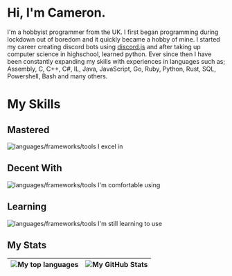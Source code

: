 # Hi, I'm Cameron.
I'm a hobbyist programmer from the UK. I first began programming during lockdown out of boredom and it quickly became a hobby of mine. I started my career creating discord bots using [discord.js](https://discord.js.org/) and after taking up computer science in highschool, learned python. Ever since then I have been constantly expanding my skills with experiences in languages such as; Assembly, C, C++, C#, IL, Java, JavaScript, Go, Ruby, Python, Rust, SQL, Powershell, Bash and many others.

# My Skills

## Mastered
![languages/frameworks/tools I excel in](https://skillicons.dev/icons?i=python,cs,dotnet,linux,debian,windows,vscode,rider,pycharm,figma,github)

## Decent With
![languages/frameworks/tools I'm comfortable using](https://skillicons.dev/icons?i=c,cpp,bun,javascript,scss,css,html,java,git,powershell,visualstudio)

## Learning
![languages/frameworks/tools I'm still learning to use](https://skillicons.dev/icons?i=react,docker,rust,pkl,ruby,zig,go,qt)

## My Stats

|![My top languages](https://github-readme-stats.vercel.app/api/top-langs/?username=Auxy6858&show_icons=true&title_color=4F8CC9&text_color=9f9f9f&bg_color=00000000&hide_border=true&icon_color=00000000&count_private=true)|![My GitHub Stats](https://github-readme-stats.vercel.app/api?username=Auxy6858&show_icons=true&title_color=4F8CC9&text_color=9f9f9f&bg_color=00000000&hide_border=true&icon_color=4F8CC9&count_private=true&show_icons=true)|
|-|-|
